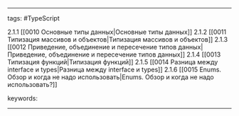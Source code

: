 ____

tags: #TypeScript

2.1.1 [[0010 Основные типы данных|Основные типы данных]]
2.1.2 [[0011 Типизация массивов и объектов|Типизация массивов и объектов]]
2.1.3 [[0012 Приведение, объединение и пересечение типов данных|Приведение, объединение и пересечение типов данных]]
2.1.4 [[0013 Типизация функций|Типизация функций]]
2.1.5 [[0014 Разница между interface и types|Разница между interface и types]]
2.1.6 [[0015 Enums. Обзор и когда не надо использовать|Enums. Обзор и когда не надо использовать?]]

keywords:

_____

